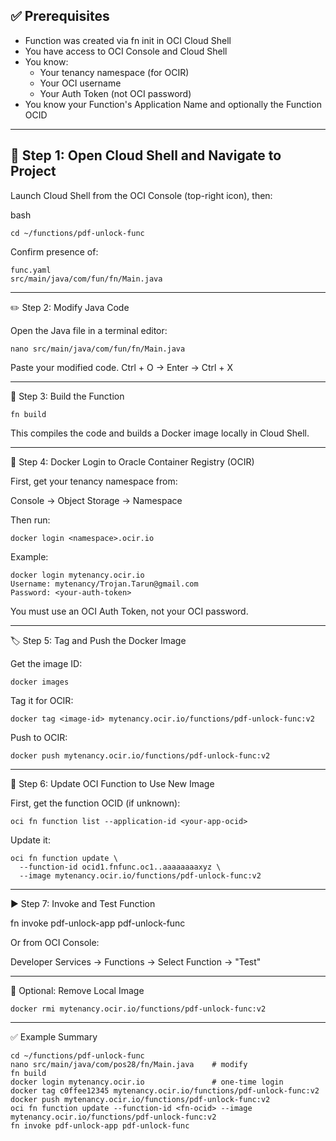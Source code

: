 
## ✅ Prerequisites

- Function was created via fn init in OCI Cloud Shell
- You have access to OCI Console and Cloud Shell
- You know:
  - Your tenancy namespace (for OCIR)
  - Your OCI username
  - Your Auth Token (not OCI password)
- You know your Function's Application Name and optionally the Function OCID

---

## 🧭 Step 1: Open Cloud Shell and Navigate to Project

Launch Cloud Shell from the OCI Console (top-right icon), then:

bash
````
cd ~/functions/pdf-unlock-func
````
Confirm presence of:
```
func.yaml
src/main/java/com/fun/fn/Main.java
```

---

✏️ Step 2: Modify Java Code

Open the Java file in a terminal editor:
```
nano src/main/java/com/fun/fn/Main.java
```
Paste your modified code. 
Ctrl + O → Enter → Ctrl + X



---

🧱 Step 3: Build the Function
```
fn build
```
This compiles the code and builds a Docker image locally in Cloud Shell.


---

🔐 Step 4: Docker Login to Oracle Container Registry (OCIR)

First, get your tenancy namespace from:

Console → Object Storage → Namespace


Then run:
```
docker login <namespace>.ocir.io
```
Example:
```
docker login mytenancy.ocir.io
Username: mytenancy/Trojan.Tarun@gmail.com
Password: <your-auth-token>
```
You must use an OCI Auth Token, not your OCI password.


---

🏷️ Step 5: Tag and Push the Docker Image

Get the image ID:
```
docker images
```
Tag it for OCIR:
```
docker tag <image-id> mytenancy.ocir.io/functions/pdf-unlock-func:v2
```
Push to OCIR:
```
docker push mytenancy.ocir.io/functions/pdf-unlock-func:v2
```

---

🔁 Step 6: Update OCI Function to Use New Image

First, get the function OCID (if unknown):
```
oci fn function list --application-id <your-app-ocid>
```
Update it:
```
oci fn function update \
  --function-id ocid1.fnfunc.oc1..aaaaaaaaxyz \
  --image mytenancy.ocir.io/functions/pdf-unlock-func:v2
```

---

▶️ Step 7: Invoke and Test Function

fn invoke pdf-unlock-app pdf-unlock-func

Or from OCI Console:

Developer Services → Functions → Select Function → "Test"



---

🧹 Optional: Remove Local Image
```
docker rmi mytenancy.ocir.io/functions/pdf-unlock-func:v2
```

---

✅ Example Summary
```
cd ~/functions/pdf-unlock-func
nano src/main/java/com/pos28/fn/Main.java    # modify
fn build
docker login mytenancy.ocir.io               # one-time login
docker tag c0ffee12345 mytenancy.ocir.io/functions/pdf-unlock-func:v2
docker push mytenancy.ocir.io/functions/pdf-unlock-func:v2
oci fn function update --function-id <fn-ocid> --image mytenancy.ocir.io/functions/pdf-unlock-func:v2
fn invoke pdf-unlock-app pdf-unlock-func
```

